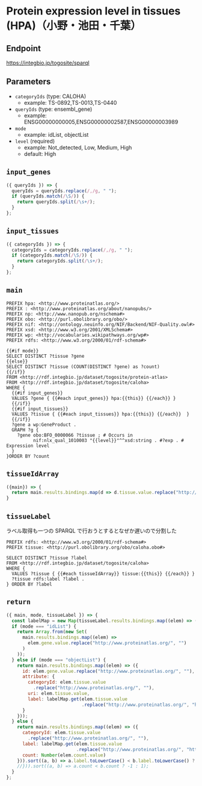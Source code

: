 # Protein expression level in tissues (HPA)（小野・池田・千葉）

## Endpoint

https://integbio.jp/togosite/sparql

## Parameters
* `categoryIds` (type: CALOHA)
  * example: TS-0892,TS-0013,TS-0440
* `queryIds` (type: ensembl_gene)
  * example: ENSG00000000005,ENSG00000002587,ENSG00000003989
* `mode`
  * example: idList, objectList
* `level` (required)
  * example: Not_detected, Low, Medium, High
  * default: High

## `input_genes`
```javascript
({ queryIds }) => {
  queryIds = queryIds.replace(/,/g, " ");
  if (queryIds.match(/\S/)) {
    return queryIds.split(/\s+/);
  }
};
```

## `input_tissues`
```javascript
({ categoryIds }) => {
  categoryIds = categoryIds.replace(/,/g, " ");
  if (categoryIds.match(/\S/)) {
    return categoryIds.split(/\s+/);
  }
};
```

## `main`

```sparql
PREFIX hpa: <http://www.proteinatlas.org/>
PREFIX : <http://www.proteinatlas.org/about/nanopubs/>
PREFIX np: <http://www.nanopub.org/nschema#>
PREFIX obo: <http://purl.obolibrary.org/obo/>
PREFIX nif: <http://ontology.neuinfo.org/NIF/Backend/NIF-Quality.owl#>
PREFIX xsd: <http://www.w3.org/2001/XMLSchema#>
PREFIX wp: <http://vocabularies.wikipathways.org/wp#>
PREFIX rdfs: <http://www.w3.org/2000/01/rdf-schema#>

{{#if mode}}
SELECT DISTINCT ?tissue ?gene
{{else}}
SELECT DISTINCT ?tissue (COUNT(DISTINCT ?gene) as ?count)
{{/if}}
FROM <http://rdf.integbio.jp/dataset/togosite/protein-atlas>
FROM <http://rdf.integbio.jp/dataset/togosite/caloha>
WHERE {
  {{#if input_genes}}
  VALUES ?gene { {{#each input_genes}} hpa:{{this}} {{/each}} }
  {{/if}}
  {{#if input_tissues}}
  VALUES ?tissue { {{#each input_tissues}} hpa:{{this}} {{/each}}  }
  {{/if}}
  ?gene a wp:GeneProduct .
  GRAPH ?g {
    ?gene obo:BFO_0000066 ?tissue ; # Occurs in
          nif:nlx_qual_1010003 "{{level}}"^^xsd:string . #?exp . # Expression level
  }
}ORDER BY ?count
```

## `tissueIdArray`
```javascript
({main}) => {
  return main.results.bindings.map(d => d.tissue.value.replace("http://www.proteinatlas.org/", ""));
}
```

## `tissueLabel`
ラベル取得も一つの SPARQL で行おうとするとなぜか遅いので分割した
```sparql
PREFIX rdfs: <http://www.w3.org/2000/01/rdf-schema#>
PREFIX tissue: <http://purl.obolibrary.org/obo/caloha.obo#>

SELECT DISTINCT ?tissue ?label
FROM <http://rdf.integbio.jp/dataset/togosite/caloha>
WHERE {
  VALUES ?tissue { {{#each tissueIdArray}} tissue:{{this}} {{/each}} }
  ?tissue rdfs:label ?label .
} ORDER BY ?label
```

## `return`

```javascript
({ main, mode, tissueLabel }) => {
  const labelMap = new Map(tissueLabel.results.bindings.map((elem) => ([ elem.tissue.value, elem.label.value ])));
  if (mode === "idList") {
    return Array.from(new Set(
      main.results.bindings.map((elem) =>
        elem.gene.value.replace("http://www.proteinatlas.org/", "")
      )
    ));
  } else if (mode === "objectList") {
    return main.results.bindings.map((elem) => ({
      id: elem.gene.value.replace("http://www.proteinatlas.org/", ""),
      attribute: {
        categoryId: elem.tissue.value
          .replace("http://www.proteinatlas.org/", ""),
        uri: elem.tissue.value,
        label: labelMap.get(elem.tissue.value
                            .replace("http://www.proteinatlas.org/", "http://purl.obolibrary.org/obo/caloha.obo#"))
      }
    }));
  } else {
    return main.results.bindings.map((elem) => ({
      categoryId: elem.tissue.value
        .replace("http://www.proteinatlas.org/", ""),
      label: labelMap.get(elem.tissue.value
                          .replace("http://www.proteinatlas.org/", "http://purl.obolibrary.org/obo/caloha.obo#")),
      count: Number(elem.count.value)
    })).sort((a, b) => a.label.toLowerCase() < b.label.toLowerCase() ? -1 : 1);
    //})).sort((a, b) => a.count < b.count ? -1 : 1);
  }
};
```